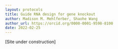 ```yaml
---
layout: protocols
title: Guide RNA design for gene knockout
author: Madison M. Mehlferber, Shaohe Wang
author_url: https://orcid.org/0000-0001-9598-8100
date: 2022-02-25
---
```


[Site under construction]
